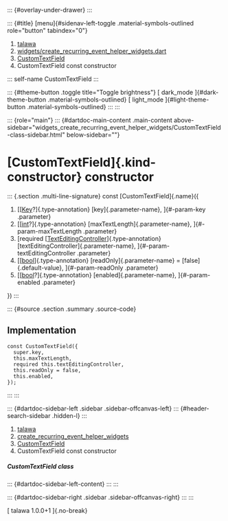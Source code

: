 ::: {#overlay-under-drawer}
:::

::: {#title}
[menu]{#sidenav-left-toggle .material-symbols-outlined role="button"
tabindex="0"}

1.  [talawa](../../index.html)
2.  [widgets/create_recurring_event_helper_widgets.dart](../../widgets_create_recurring_event_helper_widgets/)
3.  [CustomTextField](../../widgets_create_recurring_event_helper_widgets/CustomTextField-class.html)
4.  CustomTextField const constructor

::: self-name
CustomTextField
:::

::: {#theme-button .toggle title="Toggle brightness"}
[ dark_mode ]{#dark-theme-button .material-symbols-outlined} [
light_mode ]{#light-theme-button .material-symbols-outlined}
:::
:::

::: {role="main"}
::: {#dartdoc-main-content .main-content above-sidebar="widgets_create_recurring_event_helper_widgets/CustomTextField-class-sidebar.html" below-sidebar=""}
<div>

# [CustomTextField]{.kind-constructor} constructor

</div>

::: {.section .multi-line-signature}
const [CustomTextField]{.name}({

1.  [[[Key](https://api.flutter.dev/flutter/foundation/Key-class.html)?]{.type-annotation}
    [key]{.parameter-name}, ]{#-param-key .parameter}
2.  [[[int](https://api.flutter.dev/flutter/dart-core/int-class.html)?]{.type-annotation}
    [maxTextLength]{.parameter-name}, ]{#-param-maxTextLength
    .parameter}
3.  [required
    [[TextEditingController](https://api.flutter.dev/flutter/widgets/TextEditingController-class.html)]{.type-annotation}
    [textEditingController]{.parameter-name},
    ]{#-param-textEditingController .parameter}
4.  [[[bool](https://api.flutter.dev/flutter/dart-core/bool-class.html)]{.type-annotation}
    [readOnly]{.parameter-name} = [false]{.default-value},
    ]{#-param-readOnly .parameter}
5.  [[[bool](https://api.flutter.dev/flutter/dart-core/bool-class.html)?]{.type-annotation}
    [enabled]{.parameter-name}, ]{#-param-enabled .parameter}

})
:::

::: {#source .section .summary .source-code}
## Implementation

``` language-dart
const CustomTextField({
  super.key,
  this.maxTextLength,
  required this.textEditingController,
  this.readOnly = false,
  this.enabled,
});
```
:::
:::

::: {#dartdoc-sidebar-left .sidebar .sidebar-offcanvas-left}
::: {#header-search-sidebar .hidden-l}
:::

1.  [talawa](../../index.html)
2.  [create_recurring_event_helper_widgets](../../widgets_create_recurring_event_helper_widgets/)
3.  [CustomTextField](../../widgets_create_recurring_event_helper_widgets/CustomTextField-class.html)
4.  CustomTextField const constructor

##### CustomTextField class

::: {#dartdoc-sidebar-left-content}
:::
:::

::: {#dartdoc-sidebar-right .sidebar .sidebar-offcanvas-right}
:::
:::

[ talawa 1.0.0+1 ]{.no-break}

